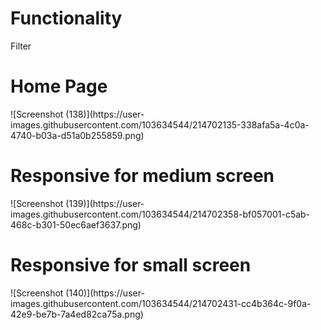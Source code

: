 <h1>Functionality</h1>
Filter

<h1>Home Page</h1>
![Screenshot (138)](https://user-images.githubusercontent.com/103634544/214702135-338afa5a-4c0a-4740-b03a-d51a0b255859.png)


<h1>Responsive for medium screen</h1>
![Screenshot (139)](https://user-images.githubusercontent.com/103634544/214702358-bf057001-c5ab-468c-b301-50ec6aef3637.png)

<h1>Responsive for small screen</h1>
![Screenshot (140)](https://user-images.githubusercontent.com/103634544/214702431-cc4b364c-9f0a-42e9-be7b-7a4ed82ca75a.png)
